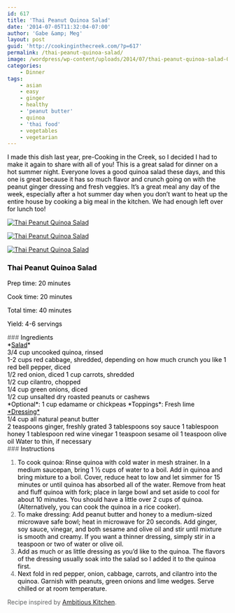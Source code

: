 ```yaml
---
id: 617
title: 'Thai Peanut Quinoa Salad'
date: '2014-07-05T11:32:04-07:00'
author: 'Gabe &amp; Meg'
layout: post
guid: 'http://cookinginthecreek.com/?p=617'
permalink: /thai-peanut-quinoa-salad/
image: /wordpress/wp-content/uploads/2014/07/thai-peanut-quinoa-salad-003.jpg
categories:
    - Dinner
tags:
    - asian
    - easy
    - ginger
    - healthy
    - 'peanut butter'
    - quinoa
    - 'thai food'
    - vegetables
    - vegetarian
---
```


<span style="color: #000000;">I made this dish last year, pre-Cooking in the Creek, so I decided I had to make it again to share with all of you! This is a great salad for dinner on a hot summer night. Everyone loves a good quinoa salad these days, and this one is great because it has so much flavor and crunch going on with the peanut ginger dressing and fresh veggies. It’s a great meal any day of the week, especially after a hot summer day when you don’t want to heat up the entire house by cooking a big meal in the kitchen. We had enough left over for lunch too!</span>


[![Thai Peanut Quinoa Salad](http://cookinginthecreek.com/wordpress/wp-content/uploads/2014/07/thai-peanut-quinoa-salad-001-1024x681.jpg)](http://cookinginthecreek.com/wordpress/wp-content/uploads/2014/07/thai-peanut-quinoa-salad-001.jpg)

[![Thai Peanut Quinoa Salad](http://cookinginthecreek.com/wordpress/wp-content/uploads/2014/07/thai-peanut-quinoa-salad-002-1024x681.jpg)](http://cookinginthecreek.com/wordpress/wp-content/uploads/2014/07/thai-peanut-quinoa-salad-002.jpg)

[![Thai Peanut Quinoa Salad](http://cookinginthecreek.com/wordpress/wp-content/uploads/2014/07/thai-peanut-quinoa-salad-003-1024x681.jpg)](http://cookinginthecreek.com/wordpress/wp-content/uploads/2014/07/thai-peanut-quinoa-salad-003.jpg)

### <span style="color: #000000;">Thai Peanut Quinoa Salad</span>

<span style="color: #000000;">Prep time: 20 minutes</span>

<span style="color: #000000;">Cook time: 20 minutes</span>

<span style="color: #000000;">Total time: 40 minutes</span>

<span style="color: #000000;">Yield: 4-6 servings</span>

<span style="color: #000000;"> </span>

<div class="ERSIngredients" style="color: #5f6161;">### <span style="color: #000000;">Ingredients</span>

</div><div class="ERSIngredients" style="color: #5f6161;"><span style="color: #000000;">*<span style="text-decoration: underline;">Salad</span>*</span></div><div class="ERSIngredients" style="color: #5f6161;"><span style="color: #000000;">3/4 cup uncooked quinoa, rinsed</span></div><div class="ERSIngredients" style="color: #5f6161;"><span style="color: #000000;">1-2 cups red cabbage, shredded, depending on how much crunch you like</span>  
<span style="color: #000000;"> 1 red bell pepper, diced</span></div><div class="ERSIngredients" style="color: #5f6161;"><span style="color: #000000;">1/2 red onion, diced</span>  
<span style="color: #000000;"> 1 cup carrots, shredded</span></div><div class="ERSIngredients" style="color: #5f6161;"><span style="color: #000000;">1/2 cup cilantro, chopped</span></div><div class="ERSIngredients" style="color: #5f6161;"><span style="color: #000000;">1/4 cup green onions, diced</span></div><div class="ERSIngredients" style="color: #5f6161;"><span style="color: #000000;">1/2 cup unsalted dry roasted peanuts or cashews</span></div><div class="ERSIngredients" style="color: #5f6161;"><span style="color: #000000;">*Optional*: 1 cup edamame or chickpeas</span>  
<span style="color: #000000;"> *Toppings*: Fresh lime</span></div><div class="ERSIngredients" style="color: #5f6161;"></div><div class="ERSIngredients" style="color: #5f6161;"><span style="text-decoration: underline; color: #000000;">*Dressing*</span></div><div class="ERSIngredients" style="color: #5f6161;"><span style="color: #000000;">1/4 cup all natural peanut butter</span></div><div class="ERSIngredients" style="color: #5f6161;"><span style="color: #000000;">2 teaspoons ginger, freshly grated</span>  
<span style="color: #000000;"> 3 tablespoons soy sauce</span>  
<span style="color: #000000;"> 1 tablespoon honey</span>  
<span style="color: #000000;"> 1 tablespoon red wine vinegar</span>  
<span style="color: #000000;"> 1 teaspoon sesame oil</span>  
<span style="color: #000000;"> 1 teaspoon olive oil</span>  
<span style="color: #000000;"> Water to thin, if necessary</span></div><div class="ERSInstructions" style="color: #5f6161;">### <span style="color: #000000;">Instructions</span>

1. <span style="color: #000000;">To cook quinoa: Rinse quinoa with cold water in mesh strainer. In a medium saucepan, bring 1 ½ cups of water to a boil. Add in quinoa and bring mixture to a boil. Cover, reduce heat to low and let simmer for 15 minutes or until quinoa has absorbed all of the water. Remove from heat and fluff quinoa with fork; place in large bowl and set aside to cool for about 10 minutes. You should have a little over 2 cups of quinoa. (Alternatively, you can cook the quinoa in a rice cooker).</span>
2. <span style="color: #000000;">To make dressing: Add peanut butter and honey to a medium-sized microwave safe bowl; heat in microwave for 20 seconds. Add ginger, soy sauce, vinegar, and both sesame and olive oil and stir until mixture is smooth and creamy. If you want a thinner dressing, simply stir in a teaspoon or two of water or olive oil.</span>
3. <span style="color: #000000;">Add as much or as little dressing as you’d like to the quinoa. The flavors of the dressing usually soak into the salad so I added it to the quinoa first.</span>
4. <span style="color: #000000;">Next fold in red pepper, onion, cabbage, carrots, and cilantro into the quinoa. Garnish with peanuts, green onions and lime wedges. Serve chilled or at room temperature.</span>

Recipe inspired by [Ambitious Kitchen](http://www.ambitiouskitchen.com/2013/04/crunchy-cashew-thai-quinoa-salad-with-ginger-peanut-dressing/#comment-5123).

</div>